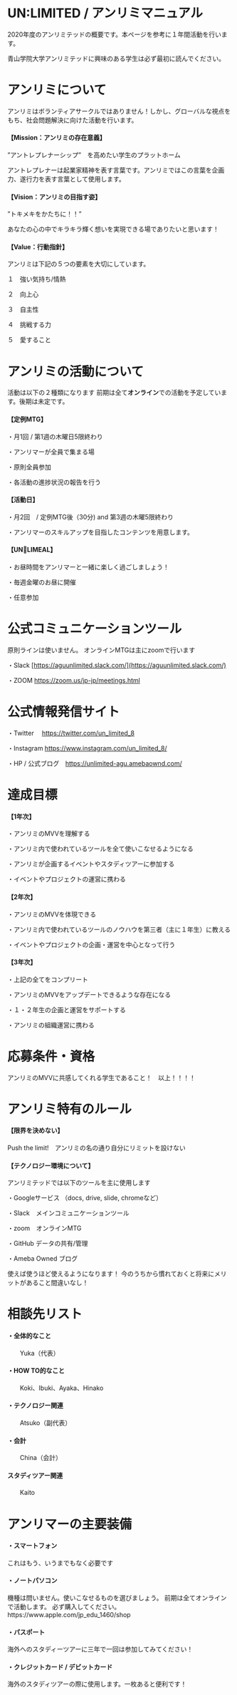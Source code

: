 # UN:LIMITED / アンリミマニュアル

2020年度のアンリミテッドの概要です。本ページを参考に１年間活動を行います。

青山学院大学アンリミテッドに興味のある学生は必ず最初に読んでください。






# アンリミについて

アンリミはボランティアサークルではありません！しかし、グローバルな視点をもち、社会問題解決に向けた活動を行います。

<h4>【Mission：アンリミの存在意義】</h4>
”アントレプレナーシップ”　を高めたい学生のプラットホーム

アントレプレナーは起業家精神を表す言葉です。アンリミではこの言葉を企画力、遂行力を表す言葉として使用します。

<h4>【Vision：アンリミの目指す姿】</h4>
”トキメキをかたちに！！”

あなたの心の中でキラキラ輝く想いを実現できる場でありたいと思います！

<h4>【Value：行動指針】</h4>

アンリミは下記の５つの要素を大切にしています。

１　強い気持ち/情熱
  
２　向上心

３　自主性

４　挑戦する力

５　愛すること


# アンリミの活動について
活動は以下の２種類になります
前期は全て<b>オンライン</b>での活動を予定しています。後期は未定です。

<h4>【定例MTG】</h4>

・月1回 / 第1週の木曜日5限終わり

・アンリマーが全員で集まる場

・原則全員参加

・各活動の進捗状況の報告を行う

<h4>【活動日】</h4>

・月2回　/ 定例MTG後（30分) and 第3週の木曜5限終わり

・アンリマーのスキルアップを目指したコンテンツを用意します。

<h4>【UN🍴LIMEAL】</h4>

・お昼時間をアンリマーと一緒に楽しく過ごしましょう！

・毎週金曜のお昼に開催

・任意参加


# 公式コミュニケーションツール

原則ラインは使いません。
オンラインMTGは主にzoomで行います

・Slack [https://aguunlimited.slack.com/](https://aguunlimited.slack.com/)

・ZOOM  https://zoom.us/jp-jp/meetings.html

# 公式情報発信サイト

・Twitter　 https://twitter.com/un_limited_8

・Instagram  https://www.instagram.com/un_limited_8/

・HP / 公式ブログ　https://unlimited-agu.amebaownd.com/


# 達成目標
<h4>【1年次】</h4>

・アンリミのMVVを理解する

・アンリミ内で使われているツールを全て使いこなせるようになる

・アンリミが企画するイベントやスタディツアーに参加する

・イベントやプロジェクトの運営に携わる

<h4>【2年次】</h4>

・アンリミのMVVを体現できる

・アンリミ内で使われているツールのノウハウを第三者（主に１年生）に教える

・イベントやプロジェクトの企画・運営を中心となって行う


<h4>【3年次】</h4>

・上記の全てをコンプリート

・アンリミのMVVをアップデートできるような存在になる

・１・２年生の企画と運営をサポートする

・アンリミの組織運営に携わる

# 応募条件・資格

アンリミのMVVに共感してくれる学生であること！　以上！！！！

# アンリミ特有のルール

<h4>【限界を決めない】</h4>

Push the limit!　アンリミの名の通り自分にリミットを設けない

<h4>【テクノロジー環境について】</h4>

アンリミテッドでは以下のツールを主に使用します

・Googleサービス （docs, drive, slide, chromeなど）
  
・Slack　メインコミュニケーションツール

・zoom　オンラインMTG

・GitHub データの共有/管理

・Ameba Owned ブログ


使えば使うほど使えるようになります！
今のうちから慣れておくと将来にメリットがあること間違いなし！


# 相談先リスト

<h4>・全体的なこと</h4>　　Yuka（代表）
 
<h4>・HOW TO的なこと</h4>　　Koki、Ibuki、Ayaka、Hinako
  
<h4>・テクノロジー関連</h4>　　Atsuko（副代表）

<h4>・会計</h4>　　China（会計）

<h4>スタディツアー関連</h4>　　Kaito

# アンリマーの主要装備

<h4>・スマートフォン</h4>
  これはもう、いうまでもなく必要です
  
<h4>・ノートパソコン</h4>
  機種は問いません。使いこなせるものを選びましょう。
  前期は全てオンラインで活動します。
  必ず購入してください。
  https://www.apple.com/jp_edu_1460/shop
  
<h4>・パスポート</h4>
海外へのスタディーツアーに三年で一回は参加してみてください！

<h4>・クレジットカード / デビットカード</h4>
海外のスタディツアーの際に使用します。一枚あると便利です！



